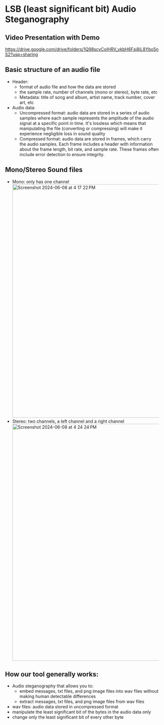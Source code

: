 # LSB (least significant bit) Audio Steganography

## Video Presentation with Demo
https://drive.google.com/drive/folders/1Q98scyColHRV_vkbH6Fsj8iL8Ybo5nS2?usp=sharing

## Basic structure of an audio file
- Header:
  - format of audio file and how the data are stored
  - the sample rate, number of channels (mono or stereo), byte rate, etc
  - Metadata: title of song and album, artist name, track number, cover art, etc
- Audio data:
  - Uncompressed format: audio data are stored in a series of audio samples where each sample represents the amplitude of the audio signal at a specific point in time. It's lossless which means that manipulating the file (converting or compressing) will make it experience negligible loss in sound quality
  - Compressed format: audio data are stored in frames, which carry the audio samples. Each frame includes a header with information about the frame length, bit rate, and sample rate. These frames often include error detection to ensure integrity.

## Mono/Stereo Sound files
- Mono: only has one channel</br> <img width="763" alt="Screenshot 2024-06-08 at 4 17 22 PM" src="https://github.com/Stuycs-K/final-project-10-shrestha-anna-chen-regina/assets/112907876/9f24ac49-792f-4b88-b287-35b5c7552d94">
- Stereo: two channels, a left channel and a right channel</br> <img width="774" alt="Screenshot 2024-06-08 at 4 24 24 PM" src="https://github.com/Stuycs-K/final-project-10-shrestha-anna-chen-regina/assets/112907876/f1333896-f658-4419-bae7-b4b2482252df">

## How our tool generally works:
- Audio steganography that allows you to:
  - embed messages, txt files, and png image files into wav files without making human detectable differences
  - extract messages, txt files, and png image files from wav files
- wav files: audio data stored in uncompressed format
- manipulate the least significant bit of the bytes in the audio data only
- change only the least significant bit of every other byte

